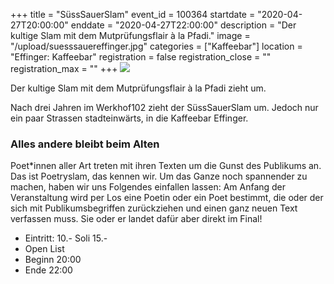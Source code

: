 +++
title = "SüssSauerSlam"
event_id = 100364
startdate = "2020-04-27T20:00:00"
enddate = "2020-04-27T22:00:00"
description = "Der kultige Slam mit dem Mutprüfungsflair à la Pfadi."
image = "/upload/suesssauereffinger.jpg"
categories = ["Kaffeebar"]
location = "Effinger: Kaffeebar"
registration = false
registration_close = ""
registration_max = ""
+++
![](/upload/suesssauereffinger.jpg)

<div class="lead">
Der kultige Slam mit dem Mutprüfungsflair à la Pfadi zieht um.
</div>

Nach drei Jahren im Werkhof102 zieht der SüssSauerSlam um. Jedoch nur ein paar Strassen stadteinwärts, in die Kaffeebar Effinger.

### Alles andere bleibt beim Alten

Poet*innen aller Art treten mit ihren Texten um die Gunst des Publikums an. Das ist Poetryslam, das kennen wir. Um das Ganze noch spannender zu machen, haben wir uns Folgendes einfallen lassen: Am Anfang der Veranstaltung wird per Los eine Poetin oder ein Poet bestimmt, die oder der sich mit Publikumsbegriffen zurückziehen und einen ganz neuen Text verfassen muss. Sie oder er landet dafür aber direkt im Final!

* Eintritt: 10.- Soli 15.-
* Open List
* Beginn 20:00
* Ende 22:00
